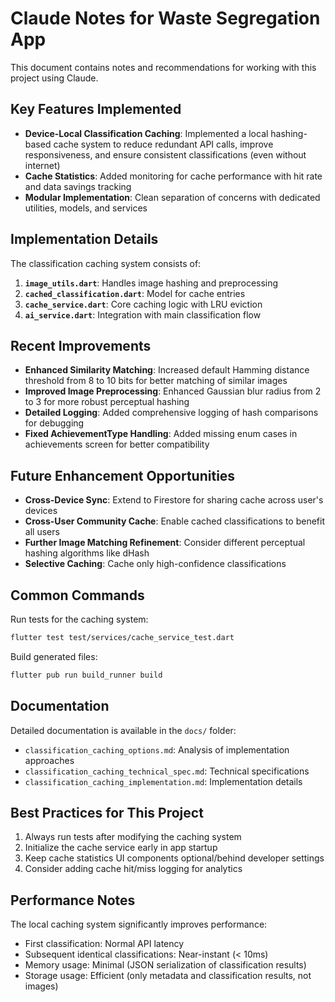 # Claude Notes for Waste Segregation App

This document contains notes and recommendations for working with this project using Claude.

## Key Features Implemented

- **Device-Local Classification Caching**: Implemented a local hashing-based cache system to reduce redundant API calls, improve responsiveness, and ensure consistent classifications (even without internet)
- **Cache Statistics**: Added monitoring for cache performance with hit rate and data savings tracking
- **Modular Implementation**: Clean separation of concerns with dedicated utilities, models, and services

## Implementation Details

The classification caching system consists of:

1. **`image_utils.dart`**: Handles image hashing and preprocessing
2. **`cached_classification.dart`**: Model for cache entries
3. **`cache_service.dart`**: Core caching logic with LRU eviction
4. **`ai_service.dart`**: Integration with main classification flow

## Recent Improvements

- **Enhanced Similarity Matching**: Increased default Hamming distance threshold from 8 to 10 bits for better matching of similar images
- **Improved Image Preprocessing**: Enhanced Gaussian blur radius from 2 to 3 for more robust perceptual hashing
- **Detailed Logging**: Added comprehensive logging of hash comparisons for debugging
- **Fixed AchievementType Handling**: Added missing enum cases in achievements screen for better compatibility

## Future Enhancement Opportunities

- **Cross-Device Sync**: Extend to Firestore for sharing cache across user's devices
- **Cross-User Community Cache**: Enable cached classifications to benefit all users
- **Further Image Matching Refinement**: Consider different perceptual hashing algorithms like dHash
- **Selective Caching**: Cache only high-confidence classifications

## Common Commands

Run tests for the caching system:
```bash
flutter test test/services/cache_service_test.dart
```

Build generated files:
```bash
flutter pub run build_runner build
```

## Documentation

Detailed documentation is available in the `docs/` folder:

- `classification_caching_options.md`: Analysis of implementation approaches
- `classification_caching_technical_spec.md`: Technical specifications
- `classification_caching_implementation.md`: Implementation details

## Best Practices for This Project

1. Always run tests after modifying the caching system
2. Initialize the cache service early in app startup
3. Keep cache statistics UI components optional/behind developer settings
4. Consider adding cache hit/miss logging for analytics

## Performance Notes

The local caching system significantly improves performance:
- First classification: Normal API latency
- Subsequent identical classifications: Near-instant (< 10ms)
- Memory usage: Minimal (JSON serialization of classification results)
- Storage usage: Efficient (only metadata and classification results, not images)